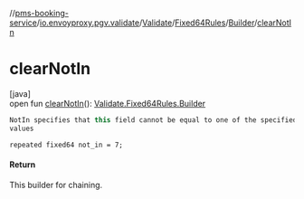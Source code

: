 //[pms-booking-service](../../../../../index.md)/[io.envoyproxy.pgv.validate](../../../index.md)/[Validate](../../index.md)/[Fixed64Rules](../index.md)/[Builder](index.md)/[clearNotIn](clear-not-in.md)

# clearNotIn

[java]\
open fun [clearNotIn](clear-not-in.md)(): [Validate.Fixed64Rules.Builder](index.md)

```kotlin
NotIn specifies that this field cannot be equal to one of the specified
values

```
`repeated fixed64 not_in = 7;`

#### Return

This builder for chaining.